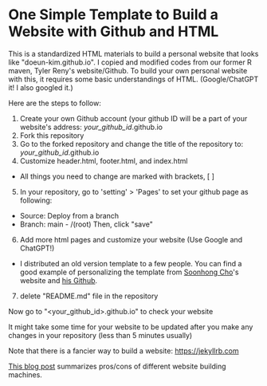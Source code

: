 # One Simple Template to Build a Website with Github and HTML
This is a standardized HTML materials to build a personal website that looks like "doeun-kim.github.io".
I copied and modified codes from our former R maven, Tyler Reny's website/Github.
To build your own personal website with this, it requires some basic understandings of HTML. 
(Google/ChatGPT it! I also googled it.)

Here are the steps to follow:
1. Create your own Github account (your github ID will be a part of your website's address: *your_github_id*.github.io
2. Fork this repository 
3. Go to the forked repository and change the title of the repository to: *your_github_id*.github.io
4. Customize header.html, footer.html, and index.html 
  - All things you need to change are marked with brackets, [ ] 
5. In your repository, go to 'setting' > 'Pages' to set your github page as following: 
  - Source: Deploy from a branch
  - Branch: main - /(root) 
  Then, click "save"
6. Add more html pages and customize your website (Use Google and ChatGPT!)
  - I distributed an old version template to a few people. You can find a good example of personalizing the template from [Soonhong Cho](http://soonhong-cho.github.io)'s website and [his Github](https://github.com/soonhong-cho/soonhong-cho.github.io).
7. delete "README.md" file in the repository

Now go to "<your_github_id>.github.io" to check your website

It might take some time for your website to be updated after you make any changes in your repository (less than 5 minutes usually)


Note that there is a fancier way to build a website: https://jekyllrb.com

[This blog post](https://nathenry.com/writing/2020-10-04-comparing_web_frameworks.html#:~:text=HTML%20%2B%20CSS%20%2B%20Javascript%3A%20Decent,to%20add%20your%20own%20scripts.) summarizes pros/cons of different website building machines. 

